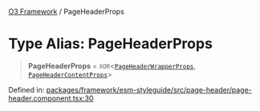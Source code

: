 [O3 Framework](../API.md) / PageHeaderProps

# Type Alias: PageHeaderProps

> **PageHeaderProps** = `XOR`\<[`PageHeaderWrapperProps`](../interfaces/PageHeaderWrapperProps.md), [`PageHeaderContentProps`](../interfaces/PageHeaderContentProps.md)\>

Defined in: [packages/framework/esm-styleguide/src/page-header/page-header.component.tsx:30](https://github.com/UjjawalPrabhat/openmrs-esm-core/blob/main/packages/framework/esm-styleguide/src/page-header/page-header.component.tsx#L30)
